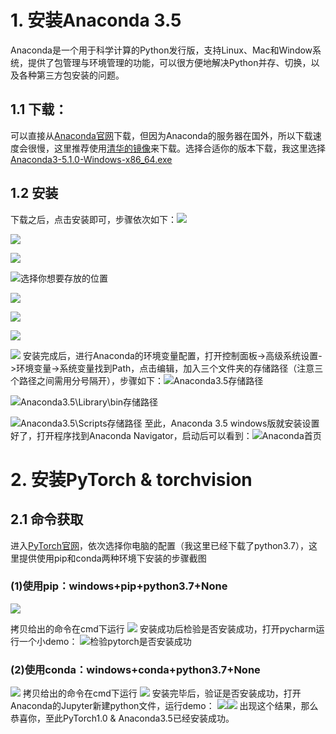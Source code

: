 # 1. 安装Anaconda 3.5
Anaconda是一个用于科学计算的Python发行版，支持Linux、Mac和Window系统，提供了包管理与环境管理的功能，可以很方便地解决Python并存、切换，以及各种第三方包安装的问题。
## 1.1 下载：
可以直接从[Anaconda官网](https://www.continuum.io/downloads)下载，但因为Anaconda的服务器在国外，所以下载速度会很慢，这里推荐使用[清华的镜像](https://mirrors.tuna.tsinghua.edu.cn/anaconda/archive/)来下载。选择合适你的版本下载，我这里选择[Anaconda3-5.1.0-Windows-x86_64.exe](https://mirrors.tuna.tsinghua.edu.cn/anaconda/archive/Anaconda3-5.1.0-Windows-x86_64.exe "Anaconda3-5.1.0-Windows-x86_64.exe")

## 1.2 安装
下载之后，点击安装即可，步骤依次如下：![](Image/1.PNG)

![](Image/2.PNG)

![](Image/3.PNG)

![选择你想要存放的位置](Image/4.PNG)

![](Image/5.PNG)

![](Image/6.PNG)

![](Image/7.PNG)

![](Image/8.PNG)
安装完成后，进行Anaconda的环境变量配置，打开控制面板->高级系统设置->环境变量->系统变量找到Path，点击编辑，加入三个文件夹的存储路径（注意三个路径之间需用分号隔开），步骤如下：![Anaconda3.5存储路径](Image/11：环境变量配置3.PNG)

![Anaconda3.5\Library\bin存储路径](Image/12：环境变量配置4.PNG)

![Anaconda3.5\Scripts存储路径](Image/13：环境变量配置5.PNG)
至此，Anaconda 3.5 windows版就安装设置好了，打开程序找到Anaconda Navigator，启动后可以看到：![Anaconda首页](Image/15：打开Anaconda.PNG)

# 2. 安装PyTorch & torchvision
## 2.1 命令获取
进入[PyTorch官网]( https://pytorch.org/)，依次选择你电脑的配置（我这里已经下载了python3.7），这里提供使用pip和conda两种环境下安装的步骤截图
### (1)使用pip：windows+pip+python3.7+None
![](Image/16：PyTorch安装1.PNG)

拷贝给出的命令在cmd下运行
![](Image/16：PyTorch安装2：pip下打命令.PNG)
安装成功后检验是否安装成功，打开pycharm运行一个小demo：
![检验pytorch是否安装成功](Image/18：小demo运行检验是否安装成功.PNG)

### (2)使用conda：windows+conda+python3.7+None
![](Image/conda.PNG)
拷贝给出的命令在cmd下运行
![](Image/20：cmd下输入命令安装（conda）.PNG)
安装完毕后，验证是否安装成功，打开Anaconda的Jupyter新建python文件，运行demo：
![](Image/21：在Jupyter下新建python文件验证.jpg)![](Image/22：验证成功截图.PNG)
出现这个结果，那么恭喜你，至此PyTorch1.0 & Anaconda3.5已经安装成功。

